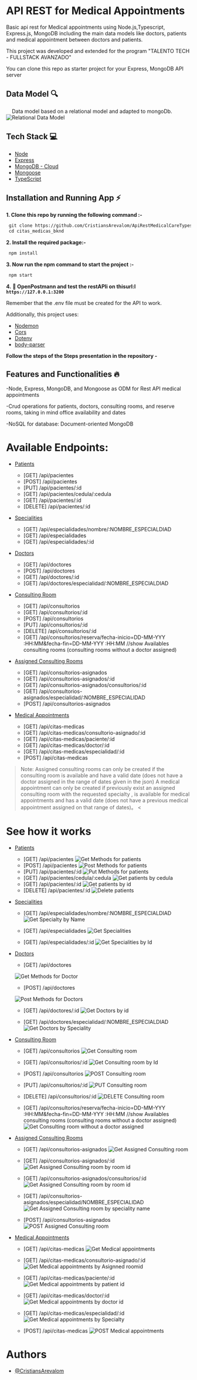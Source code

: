 # API REST for Medical Appointments


Basic api rest for Medical appointments using Node.js,Typescript, Express.js, MongoDB including the main data models like doctors, patients and medical appointment between doctors and patients.

This project was developed and extended for the program "TALENTO TECH - FULLSTACK AVANZADO"

You can clone this repo as starter project for your Express, MongoDB API server


## Data Model 🔍
    Data model based on a relational model and adapted to mongoDb.
        ![Relational Data Model](/assets/image.png)


## Tech Stack 💻


- [Node](https://nodejs.org/en)
- [Express](https://expressjs.com/)
- [MongoDB - Cloud](https://www.mongodb.com/cloud)
- [Mongoose](https://mongoosejs.com)
- [TypeScript](https://www.typescriptlang.org/)


## Installation and Running App :zap:



**1. Clone this repo by running the following command :-**


```bash
 git clone https://github.com/CristiansArevalom/ApiRestMedicalCareTypescript.git
 cd citas_medicas_bknd
```


**2. Install the required package:-**


```bash
 npm install
```


**3. Now run the npm command to start the project :-**


```bash
 npm start
```


**4.** **🎉 OpenPostmann and test the restAPIi on thisurl:l `https://127.0.0.1:3200`**


Remember that the .env file must be created for the API to work.


Additionally, this project uses:


- [Nodemon](https://nodemon.io)
- [Cors](https://www.npmjs.com/package/cors)
- [Dotenv](https://www.npmjs.com/package/dotenv)
- [body-parser](https://www.npmjs.com/package/body-parser)


**Follow the steps of the Steps presentation in the repository -**


## Features and Functionalities 🔥
-Node, Express, MongoDB, and Mongoose as ODM for Rest API medical appointments


-Crud operations for patients, doctors, consulting rooms, and reserve rooms, taking in mind office availability and dates


-NoSQL for database: Document-oriented MongoDB

# Available Endpoints:
- [Patients](#patients)
    - [GET] /api/pacientes
    - [POST] /api/pacientes
    - [PUT] /api/pacientes/:id
    - [GET] /api/pacientes/cedula/:cedula
    - [GET] /api/pacientes/:id
    - [DELETE] /api/pacientes/:id


- [Specialities](#specialities)
    - [GET] /api/especialidades/nombre/:NOMBRE_ESPECIALDIAD
    - [GET] /api/especialidades
    - [GET] /api/especialidades/:id


- [Doctors](#doctors)
     - [GET] /api/doctores
     - [POST] /api/doctores
     - [GET] /api/doctores/:id
     - [GET] /api/doctores/especialidad/:NOMBRE_ESPECIALDIAD


- [Consulting Room](#consulting-room)
    - [GET] /api/consultorios
    - [GET] /api/consultorios/:id
    - [POST] /api/consultorios
    - [PUT] /api/consultorios/:id
    - [DELETE] /api/consultorios/:id
    - [GET] /api/consultorios/reserva/fecha-inicio=DD-MM-YYY :HH:MM&fecha-fin=DD-MM-YYY :HH:MM
    //show Availables consulting rooms (consulting rooms without a doctor assigned)


- [Assigned Consulting Rooms](#assigned-consulting-rooms)
    - [GET] /api/consultorios-asignados
    - [GET] /api/consultorios-asignados/:id
    - [GET] /api/consultorios-asignados/consultorios/:id
    - [GET] /api/consultorios-asignados/especialidad/:NOMBRE_ESPECIALIDAD
    - [POST] /api/consultorios-asignados

- [Medical Appointments](#medical-appointments)
    - [GET] /api/citas-medicas
    - [GET] /api/citas-medicas/consultorio-asignado/:id
    - [GET] /api/citas-medicas/paciente/:id
    - [GET] /api/citas-medicas/doctor/:id
    - [GET] /api/citas-medicas/especialidad/:id
    - [POST] /api/citas-medicas

> Note: Assigned consulting rooms can only be created if the consulting room is available and have a valid date (does not have a doctor assigned in the range of dates given in the json)
A medical appointment can only be created if previously exist an assigned consulting room with the requested specialty , is available for medical appointments and has a valid date (does not have a previous medical appointment assigned on that range of dates)。
<




# See how it works

- [Patients](#patients)
    - [GET] /api/pacientes
    ![Get Methods for patients](/assets/Patients/GetPatients.gif)
    - [POST] /api/pacientes
    ![Post Methods for patients](/assets/Patients/PostPatients.gif)
    - [PUT] /api/pacientes/:id
    ![Put Methods for patients](/assets/Patients/PutPatients.gif)
    - [GET] /api/pacientes/cedula/:cedula
    ![Get patients by cedula](/assets/Patients/GetPatientByCedula.gif)
    - [GET] /api/pacientes/:id
    ![Get patients by id](/assets/Patients/GetPatientsById.gif)
    - [DELETE] /api/pacientes/:id
    ![Delete patients](/assets/Patients/DeletePatients.gif)

- [Specialities](#specialities)
    - [GET] /api/especialidades/nombre/:NOMBRE_ESPECIALDIAD
    ![Get Specialty by Name](/assets/Specialities/GetSpecialitiesByNombre.gif)
    - [GET] /api/especialidades
    ![Get Specialities](/assets/Specialities/GetSpecialities.gif)

    - [GET] /api/especialidades/:id
    ![Get Specialities by Id](/assets/Specialities/GetSpecialitiesById.gif)



- [Doctors](#doctors)
    - [GET] /api/doctores

     ![Get Methods for Doctor](/assets/Doctors/getDoctors.gif)

    - [POST] /api/doctores

     ![Post Methods for Doctors](/assets/Doctors/PostDoctor.gif)

    - [GET] /api/doctores/:id
     ![Get Doctors by id](/assets/Doctors/GetDoctorById.gif)

    - [GET] /api/doctores/especialidad/:NOMBRE_ESPECIALDIAD
     ![Get Doctors by Speciality](/assets/Doctors/GetDoctorBySpeciality.gif)



- [Consulting Room](#consulting-room)
    - [GET] /api/consultorios
    ![Get Consulting room](/assets/Consulting%20rooms/GetConsultingRooms.gif)

    - [GET] /api/consultorios/:id
    ![Get Consulting room by Id](/assets/Consulting%20rooms/GetConsultingRoomsById.gif)

    - [POST] /api/consultorios
    ![POST Consulting room](/assets/Consulting%20rooms/PostConsultingRooms.gif)

    - [PUT] /api/consultorios/:id
    ![PUT Consulting room](/assets/Consulting%20rooms/PutConsultingRooms.gif)

    - [DELETE] /api/consultorios/:id
    ![DELETE Consulting room](/assets/Consulting%20rooms/DeleteConsultingRoom.gif)

    - [GET] /api/consultorios/reserva/fecha-inicio=DD-MM-YYY :HH:MM&fecha-fin=DD-MM-YYY :HH:MM
    //show Availables consulting rooms (consulting rooms without a doctor assigned)
    ![Get Consulting room without a doctor assigned](/assets/Consulting%20rooms/getAvailableConsultingRooms.gif)



- [Assigned Consulting Rooms](#assigned-consulting-rooms)
    - [GET] /api/consultorios-asignados
    ![Get Assigned Consulting room](/assets/AssignedConsultongRooms/getAssignedConsultingRooms.gif)
    - [GET] /api/consultorios-asignados/:id
    ![Get Assigned Consulting room by room id](/assets/AssignedConsultongRooms/getAssignedConsultingRoomsById.gif)
    - [GET] /api/consultorios-asignados/consultorios/:id
        ![Get Assigned Consulting room by room id](/assets/AssignedConsultongRooms/getAssignedConsultingRoomsByIdRoom.gif)

    - [GET] /api/consultorios-asignados/especialidad/NOMBRE_ESPECIALIDAD
    ![Get Assigned Consulting room by speciality name](/assets/AssignedConsultongRooms/getAssignedConsultingRoomsBySpeciality.gif)

    - [POST] /api/consultorios-asignados
    ![POST Assigned Consulting room](/assets/AssignedConsultongRooms/PostAssignedConsultingRooms.gif)

- [Medical Appointments](#medical-appointments)
    - [GET] /api/citas-medicas
    ![Get Medical appointments](/assets/Medical%20appointments/getMedicalAppointments.gif)

    - [GET] /api/citas-medicas/consultorio-asignado/:id
    ![Get Medical appointments by Asignned roomid](/assets/Medical%20appointments/GetMedicalAppointmentByAssignedRoom.gif)


    - [GET] /api/citas-medicas/paciente/:id
    ![Get Medical appointments by patient id](/assets/Medical%20appointments/getMedicalAppointmentsByPatientId.gif)

    - [GET] /api/citas-medicas/doctor/:id
    ![Get Medical appointments by doctor id](/assets/Medical%20appointments/getMedicalAppointmentsByDoctorId.gif)

    - [GET] /api/citas-medicas/especialidad/:id
    ![Get Medical appointments by Specialty](/assets/Medical%20appointments/getMedicalAppointmentsBySpeciality.gif)

    - [POST] /api/citas-medicas
    ![POST Medical appointments](/assets/Medical%20appointments/PostMedicalAppointments.gif)

# Authors
- [@CristiansArevalom](https://github.com/CristiansArevalom)






